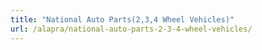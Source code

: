 ```yaml
---
title: "National Auto Parts(2,3,4 Wheel Vehicles)"
url: /alapra/national-auto-parts-2-3-4-wheel-vehicles/
---
```

